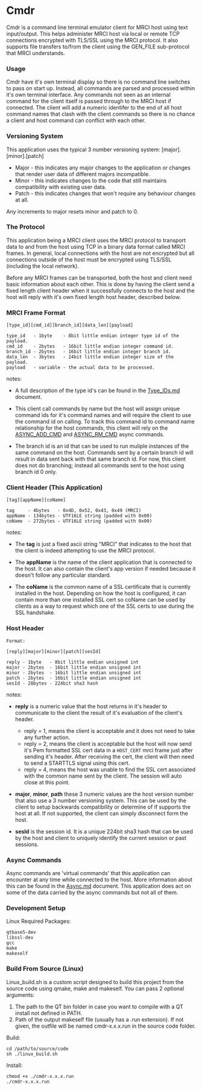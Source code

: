 # Cmdr #

Cmdr is a command line terminal emulator client for MRCI host using text input/output. This helps administer MRCI host via local or remote TCP connections encrypted with TLS/SSL using the MRCI protocol. It also supports file transfers to/from the client using the GEN_FILE sub-protocol that MRCI understands.

### Usage ###

Cmdr have it's own terminal display so there is no command line switches to pass on start up. Instead, all commands are parsed and processed within it's own terminal interface. Any commands not seen as an internal command for the client itself is passed through to the MRCI host if connected. The client will add a numeric identifer to the end of all host command names that clash with the client commands so there is no chance a client and host command can conflict with each other.  

### Versioning System ###

This application uses the typical 3 number versioning system: [major].[minor].[patch]

* Major - this indicates any major changes to the application or changes that render user data of different majors incompatible.
* Minor - this indicates changes to the code that still maintains compatibility with existing user data.
* Patch - this indicates changes that won't require any behaviour changes at all.

Any increments to major resets minor and patch to 0.

### The Protocol ###

This application being a MRCI client uses the MRCI protocol to transport data to and from the host using TCP in a binary data format called MRCI frames. In general, local connections with the host are not encrypted but all connections outside of the host must be encrypted using TLS/SSL (including the local network).

Before any MRCI frames can be transported, both the host and client need basic information about each other. This is done by having the client send a fixed length client header when it successfully connects to the host and the host will reply with it's own fixed length host header, described below.

### MRCI Frame Format ###

```
[type_id][cmd_id][branch_id][data_len][payload]

type_id   - 1byte    - 8bit little endian integer type id of the payload.
cmd_id    - 2bytes   - 16bit little endian integer command id.
branch_id - 2bytes   - 16bit little endian integer branch id.
data_len  - 3bytes   - 24bit little endian integer size of the payload.
payload   - variable - the actual data to be processed.
```

notes:

* A full description of the type id's can be found in the [Type_IDs.md](type_ids.md) document.

* This client call commands by name but the host will assign unique command ids for it's command names and will require the client to use the command id on calling. To track this command id to command name relationship for the host commands, this client will rely on the [ASYNC_ADD_CMD](async.md) and [ASYNC_RM_CMD](async.md) async commands.

* The branch id is an id that can be used to run muliple instances of the same command on the host. Commands sent by a certain branch id will result in data sent back with that same branch id. For now, this client does not do branching; instead all commands sent to the host using branch id 0 only.

### Client Header (This Application) ###

```
[tag][appName][coName]

tag     - 4bytes   - 0x4D, 0x52, 0x43, 0x49 (MRCI)
appName - 134bytes - UTF16LE string (padded with 0x00)
coName  - 272bytes - UTF16LE string (padded with 0x00)
```

notes:

* The **tag** is just a fixed ascii string "MRCI" that indicates to the host that the client is indeed attempting to use the MRCI protocol.

* The **appName** is the name of the client application that is connected to the host. It can also contain the client's app version if needed because it doesn't follow any particular standard.

* The **coName** is the common name of a SSL certificate that is currently installed in the host. Depending on how the host is configured, it can contain more than one installed SSL cert so coName can be used by clients as a way to request which one of the SSL certs to use during the SSL handshake.

### Host Header ###

```
Format:

[reply][major][minor][patch][sesId]

reply - 1byte   - 8bit little endian unsigned int
major - 2bytes  - 16bit little endian unsigned int
minor - 2bytes  - 16bit little endian unsigned int
patch - 2bytes  - 16bit little endian unsigned int
sesId - 28bytes - 224bit sha3 hash
```

notes:

* **reply** is a numeric value that the host returns in it's header to communicate to the client the result of it's evaluation of the client's header.

    * reply = 1, means the client is acceptable and it does not need to take any further action.
    * reply = 2, means the client is acceptable but the host will now send it's Pem formatted SSL cert data in a ```HOST_CERT``` mrci frame just after sending it's header. After receiving the cert, the client will then need to send a STARTTLS signal using this cert.
    * reply = 4, means the host was unable to find the SSL cert associated with the common name sent by the client. The session will auto close at this point.

* **major**, **minor**, **path** these 3 numeric values are the host version number that also use a 3 number versioning system. This can be used by the client to setup backwards compatibility or determine of if supports the host at all. If not supported, the client can simply disconnect form the host.

* **sesId** is the session id. It is a unique 224bit sha3 hash that can be used by the host and client to uniquely identify the current session or past sessions.

### Async Commands ###

Async commands are 'virtual commands' that this application can encounter at any time while connected to the host. More information about this can be found in the [Async.md](Async.md) document. This application does act on some of the data carried by the async commands but not all of them.

### Development Setup ###

Linux Required Packages:
```
qtbase5-dev
libssl-dev
gcc
make
makeself
```

### Build From Source (Linux) ###

Linux_build.sh is a custom script designed to build this project from the source code using qmake, make and makeself. You can pass 2 optional arguments:

1. The path to the QT bin folder in case you want to compile with a QT install not defined in PATH.
2. Path of the output makeself file (usually has a .run extension). If not given, the outfile will be named cmdr-x.x.x.run in the source code folder.

Build:
```
cd /path/to/source/code
sh ./linux_build.sh
```
Install:
```
chmod +x ./cmdr-x.x.x.run
./cmdr-x.x.x.run
```
